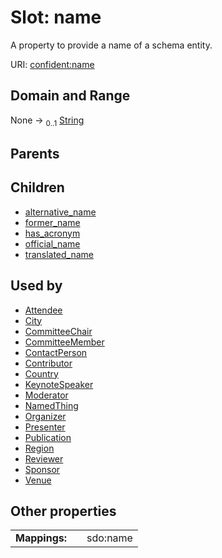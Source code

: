 
# Slot: name


A property to provide a name of a schema entity.

URI: [confident:name](https://raw.githubusercontent.com/TIBHannover/ConfIDent_schema/main/src/linkml/confident_schema.yaml#name)


## Domain and Range

None &#8594;  <sub>0..1</sub> [String](types/String.md)

## Parents


## Children

 *  [alternative_name](alternative_name.md)
 *  [former_name](former_name.md)
 *  [has_acronym](has_acronym.md)
 *  [official_name](official_name.md)
 *  [translated_name](translated_name.md)

## Used by

 * [Attendee](Attendee.md)
 * [City](City.md)
 * [CommitteeChair](CommitteeChair.md)
 * [CommitteeMember](CommitteeMember.md)
 * [ContactPerson](ContactPerson.md)
 * [Contributor](Contributor.md)
 * [Country](Country.md)
 * [KeynoteSpeaker](KeynoteSpeaker.md)
 * [Moderator](Moderator.md)
 * [NamedThing](NamedThing.md)
 * [Organizer](Organizer.md)
 * [Presenter](Presenter.md)
 * [Publication](Publication.md)
 * [Region](Region.md)
 * [Reviewer](Reviewer.md)
 * [Sponsor](Sponsor.md)
 * [Venue](Venue.md)

## Other properties

|  |  |  |
| --- | --- | --- |
| **Mappings:** | | sdo:name |


